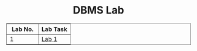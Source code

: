 <h1 align="center">DBMS Lab</h1>
<table align="center" border="1" width="50%">
    <thead>
        <th width="50%">Lab No.</th>
        <th width="50%">Lab Task</th>
    </thead>
    <tr>
        <td>1</td>
        <td><a href="Lab1.sql">Lab 1</a></td>
    </tr>
</table>